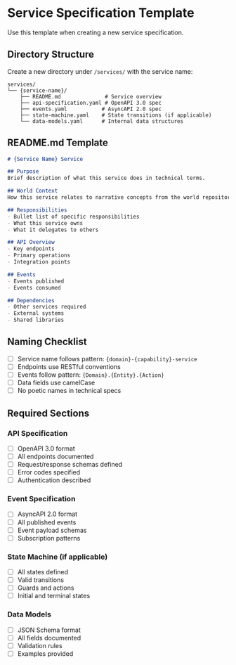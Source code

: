 # Service Specification Template

Use this template when creating a new service specification.

## Directory Structure

Create a new directory under `/services/` with the service name:

```
services/
└── {service-name}/
    ├── README.md              # Service overview
    ├── api-specification.yaml # OpenAPI 3.0 spec
    ├── events.yaml           # AsyncAPI 2.0 spec
    ├── state-machine.yaml    # State transitions (if applicable)
    └── data-models.yaml      # Internal data structures
```

## README.md Template

```markdown
# {Service Name} Service

## Purpose
Brief description of what this service does in technical terms.

## World Context
How this service relates to narrative concepts from the world repository.

## Responsibilities
- Bullet list of specific responsibilities
- What this service owns
- What it delegates to others

## API Overview
- Key endpoints
- Primary operations
- Integration points

## Events
- Events published
- Events consumed

## Dependencies
- Other services required
- External systems
- Shared libraries
```

## Naming Checklist

- [ ] Service name follows pattern: `{domain}-{capability}-service`
- [ ] Endpoints use RESTful conventions
- [ ] Events follow pattern: `{Domain}.{Entity}.{Action}`
- [ ] Data fields use camelCase
- [ ] No poetic names in technical specs

## Required Sections

### API Specification
- [ ] OpenAPI 3.0 format
- [ ] All endpoints documented
- [ ] Request/response schemas defined
- [ ] Error codes specified
- [ ] Authentication described

### Event Specification  
- [ ] AsyncAPI 2.0 format
- [ ] All published events
- [ ] Event payload schemas
- [ ] Subscription patterns

### State Machine (if applicable)
- [ ] All states defined
- [ ] Valid transitions
- [ ] Guards and actions
- [ ] Initial and terminal states

### Data Models
- [ ] JSON Schema format
- [ ] All fields documented
- [ ] Validation rules
- [ ] Examples provided